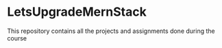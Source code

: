 # LetsUpgradeMernStack
This repository contains all the projects and assignments done during the course
